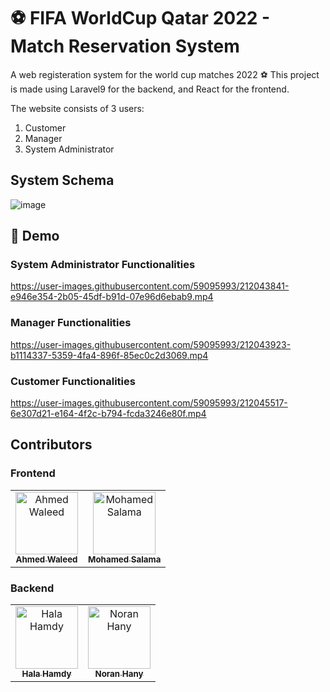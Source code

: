 # :soccer: FIFA WorldCup Qatar 2022 - Match Reservation System
A web registeration system for the world cup matches 2022 :soccer:
This project is made using Laravel9 for the backend, and React for the frontend.

The website consists of 3 users:
1. Customer
2. Manager
3. System Administrator

## System Schema
![image](https://user-images.githubusercontent.com/59095993/234141142-3147e57d-858d-4ebf-8f41-0c608933be05.png)

## :movie_camera: Demo
### System Administrator Functionalities
https://user-images.githubusercontent.com/59095993/212043841-e946e354-2b05-45df-b91d-07e96d6ebab9.mp4

### Manager Functionalities
https://user-images.githubusercontent.com/59095993/212043923-b1114337-5359-4fa4-896f-85ec0c2d3069.mp4

### Customer Functionalities


https://user-images.githubusercontent.com/59095993/212045517-6e307d21-e164-4f2c-b794-fcda3246e80f.mp4


## Contributors
### Frontend
<table align="center">
  <tr>
    <td align="center">
    <a href="https://github.com/Ahmed-walid" target="_black">
    <img src="https://avatars.githubusercontent.com/u/62077516?v=4" width="100px;" alt="Ahmed Waleed"/>
    <br />
    <sub><b>Ahmed Waleed</b></sub></a>
    </td>
    <td align="center">
    <a href="https://github.com/Mohammed-Salama" target="_black">
    <img src="https://avatars.githubusercontent.com/u/62220722?v=4" width="100px;" alt="Mohamed Salama"/>
    <br />
    <sub><b>Mohamed Salama</b></sub></a>
    </td>
  </tr>
 </table>

### Backend
<table align="center">
  <tr>
    <td align="center">
    <a href="https://github.com/Halahamdy22" target="_black">
    <img src="https://avatars.githubusercontent.com/u/56937106?v=4" width="100px;" alt="Hala Hamdy"/>
    <br />
    <sub><b>Hala Hamdy</b></sub></a>
    </td>
    <td align="center">
    <a href="https://github.com/NouranHany" target="_black">
    <img src="https://avatars.githubusercontent.com/u/59095993?v=4" width="100px;" alt="Noran Hany"/>
    <br />
    <sub><b>Noran Hany</b></sub></a>
    </td>
  </tr>
 </table>
